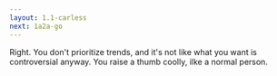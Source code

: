 ```yaml
---
layout: 1.1-carless
next: 1a2a-go
---
```

Right. You don't prioritize trends, and it's not like what you want is controversial anyway. You raise a thumb coolly, ilke a normal person.